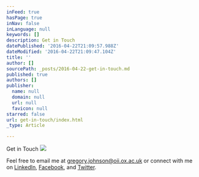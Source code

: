 ```yaml
---
inFeed: true
hasPage: true
inNav: false
inLanguage: null
keywords: []
description: Get in Touch
datePublished: '2016-04-22T21:09:57.988Z'
dateModified: '2016-04-22T21:09:47.104Z'
title: ''
author: []
sourcePath: _posts/2016-04-22-get-in-touch.md
published: true
authors: []
publisher:
  name: null
  domain: null
  url: null
  favicon: null
starred: false
url: get-in-touch/index.html
_type: Article

---
```

Get in Touch
![](https://the-grid-user-content.s3-us-west-2.amazonaws.com/ee0d90bb-fc5b-4ecb-8ac1-01f5a5518a02.jpg)

Feel free to email me at gregory.johnson@oii.ox.ac.uk or connect with me on [LinkedIn][0], [Facebook][1], and [Twitter][2].

[0]: https://www.linkedin.com/in/greginternet
[1]: https://www.facebook.com/greg.johnson1
[2]: https://twitter.com/greg_oii